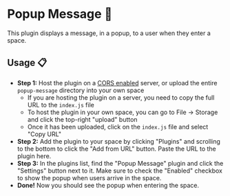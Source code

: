 # Popup Message :speech_balloon:

This plugin displays a message, in a popup, to a user when they enter a space.

## Usage :clipboard:

- **Step 1:** Host the plugin on a [CORS enabled](https://developer.mozilla.org/en-US/docs/Web/HTTP/CORS) server, or upload the entire `popup-message` directory into your own space
  - If you are hosting the plugin on a server, you need to copy the full URL to the `index.js` file
  - To host the plugin in your own space, you can go to File -> Storage and click the top-right "upload" button
  - Once it has been uploaded, click on the `index.js` file and select "Copy URL"
- **Step 2:** Add the plugin to your space by clicking "Plugins" and scrolling to the bottom to click the "Add from URL" button. Paste the URL to the plugin here.
- **Step 3:** In the plugins list, find the "Popup Message" plugin and click the "Settings" button next to it. Make sure to check the "Enabled" checkbox to show the popup when users arrive in the space.
- **Done!** Now you should see the popup when entering the space.
